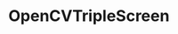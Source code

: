 # OpenCVTripleScreen
[](https://github.com/mevlutardic/OpenCVTripleScreen/blob/main/triplevideoGif.gif)



